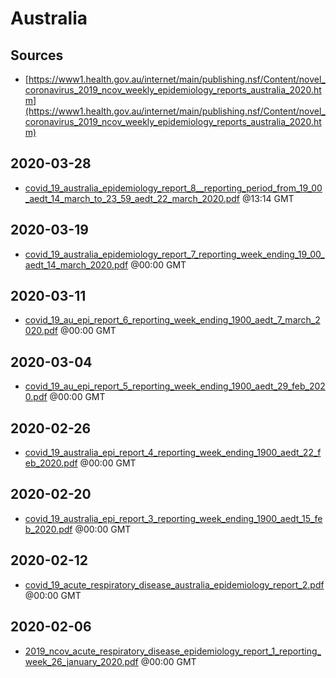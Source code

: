 # Australia

## Sources

* [https://www1.health.gov.au/internet/main/publishing.nsf/Content/novel_coronavirus_2019_ncov_weekly_epidemiology_reports_australia_2020.htm](https://www1.health.gov.au/internet/main/publishing.nsf/Content/novel_coronavirus_2019_ncov_weekly_epidemiology_reports_australia_2020.htm)


## 2020-03-28

* [covid\_19\_australia\_epidemiology\_report\_8\_\_reporting\_period\_from\_19\_00\_aedt\_14\_march\_to\_23\_59\_aedt\_22\_march\_2020.pdf](edd5de08d18398e6facc2618f9a0a87571278eae/file.pdf) @13:14 GMT

## 2020-03-19

* [covid\_19\_australia\_epidemiology\_report\_7\_reporting\_week\_ending\_19\_00\_aedt\_14\_march\_2020.pdf](956b342636f50cafe1714af4087dd80af8922fa3/file.pdf) @00:00 GMT

## 2020-03-11

* [covid\_19\_au\_epi\_report\_6\_reporting\_week\_ending\_1900\_aedt\_7\_march\_2020.pdf](d1de919187eadcd1ccc17b680d0183da3460d952/file.pdf) @00:00 GMT

## 2020-03-04

* [covid\_19\_au\_epi\_report\_5\_reporting\_week\_ending\_1900\_aedt\_29\_feb\_2020.pdf](fd5b0d274d743aef9112eedfc539ef1b9f561dab/file.pdf) @00:00 GMT

## 2020-02-26

* [covid\_19\_australia\_epi\_report\_4\_reporting\_week\_ending\_1900\_aedt\_22\_feb\_2020.pdf](f66538cf3af77fcaf2e19073801c1dd1e2619979/file.pdf) @00:00 GMT

## 2020-02-20

* [covid\_19\_australia\_epi\_report\_3\_reporting\_week\_ending\_1900\_aedt\_15\_feb\_2020.pdf](3a1fc9e6d8c1e0c4c4859cdbeed156f36c645998/file.pdf) @00:00 GMT

## 2020-02-12

* [covid\_19\_acute\_respiratory\_disease\_australia\_epidemiology\_report\_2.pdf](19f74798f28ff4c4b307cb7ae22230c8811ee178/file.pdf) @00:00 GMT

## 2020-02-06

* [2019\_ncov\_acute\_respiratory\_disease\_epidemiology\_report\_1\_reporting\_week\_26\_january\_2020.pdf](9940ddfe5f9c1a60b37ce71343fe96707ec4b4a9/file.pdf) @00:00 GMT
